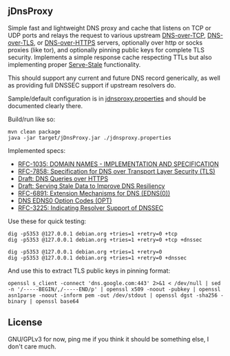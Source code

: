 jDnsProxy
---------
Simple fast and lightweight DNS proxy and cache that listens on TCP or UDP ports and relays the request
to various upstream [DNS-over-TCP](https://tools.ietf.org/html/rfc1035), [DNS-over-TLS](https://tools.ietf.org/html/rfc7858),
or [DNS-over-HTTPS](https://tools.ietf.org/html/draft-hoffman-dns-over-https) servers, optionally over http or socks 
proxies (like tor), and optionally pinning public keys for complete TLS security.  Implements a simple 
response cache respecting TTLs but also implementing proper [Serve-Stale](https://tools.ietf.org/html/draft-ietf-dnsop-serve-stale) functionality.

This should support any current and future DNS record generically, as well as providing full DNSSEC support if upstream
resolvers do.

Sample/default configuration is in [jdnsproxy.properties](https://github.com/moparisthebest/jDnsProxy/blob/master/jdnsproxy.properties) and should be documented clearly there.

Build/run like so:
```
mvn clean package
java -jar target/jDnsProxy.jar ./jdnsproxy.properties
```

Implemented specs:

  * [RFC-1035: DOMAIN NAMES - IMPLEMENTATION AND SPECIFICATION](https://tools.ietf.org/html/rfc1035)
  * [RFC-7858: Specification for DNS over Transport Layer Security (TLS)](https://tools.ietf.org/html/rfc7858)
  * [Draft: DNS Queries over HTTPS](https://tools.ietf.org/html/draft-hoffman-dns-over-https)
  * [Draft: Serving Stale Data to Improve DNS Resiliency](https://tools.ietf.org/html/draft-ietf-dnsop-serve-stale)
  * [RFC-6891: Extension Mechanisms for DNS (EDNS(0))](https://tools.ietf.org/html/rfc6891)
  * [DNS EDNS0 Option Codes (OPT)](https://www.iana.org/assignments/dns-parameters/dns-parameters.xhtml#dns-parameters-11)
  * [RFC-3225: Indicating Resolver Support of DNSSEC](https://tools.ietf.org/html/rfc3225)

Use these for quick testing:
```
dig -p5353 @127.0.0.1 debian.org +tries=1 +retry=0 +tcp
dig -p5353 @127.0.0.1 debian.org +tries=1 +retry=0 +tcp +dnssec

dig -p5353 @127.0.0.1 debian.org +tries=1 +retry=0
dig -p5353 @127.0.0.1 debian.org +tries=1 +retry=0 +dnssec
```

And use this to extract TLS public keys in pinning format:
```
openssl s_client -connect 'dns.google.com:443' 2>&1 < /dev/null | sed -n '/-----BEGIN/,/-----END/p' | openssl x509 -noout -pubkey | openssl asn1parse -noout -inform pem -out /dev/stdout | openssl dgst -sha256 -binary | openssl base64
```

License
-------
GNU/GPLv3 for now, ping me if you think it should be something else, I don't care much.